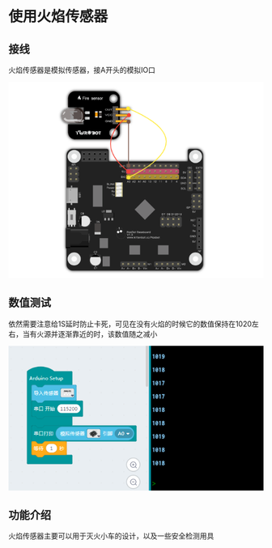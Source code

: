 # 使用火焰传感器

## 接线

火焰传感器是模拟传感器，接A开头的模拟IO口

![](./fire/f_jie_1.png)

## 数值测试

依然需要注意给1S延时防止卡死，可见在没有火焰的时候它的数值保持在1020左右，当有火源并逐渐靠近的时，该数值随之减小

![](./fire/f_c_1.png)

## 功能介绍

火焰传感器主要可以用于灭火小车的设计，以及一些安全检测用具